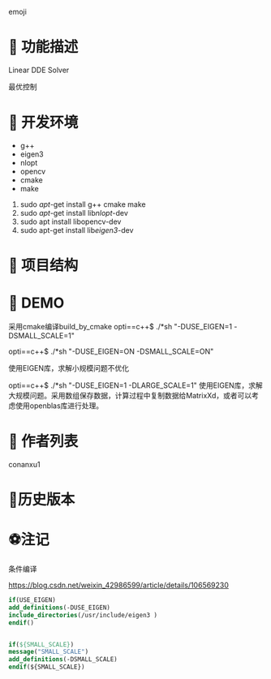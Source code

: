 emoji

# 🍙 功能描述

Linear DDE Solver

最优控制









# 🧂 开发环境

- g++
- eigen3
- nlopt 
- opencv
- cmake 
- make







1. sudo *apt*-get install g++ cmake make
2.  sudo *apt*-get install lib*nlopt*-dev
3. sudo apt install libopencv-dev
4. sudo apt-get install lib*eigen3*-dev 



# 🍬 **项目结构**



# 🍼 **DEMO**

采用cmake编译build_by_cmake
opti==c++$ ./*sh "-DUSE_EIGEN=1 -DSMALL_SCALE=1"

opti==c++$ ./*sh "-DUSE_EIGEN=ON -DSMALL_SCALE=ON"

使用EIGEN库，求解小规模问题不优化



opti==c++$ ./*sh "-DUSE_EIGEN=1 -DLARGE_SCALE=1"
使用EIGEN库，求解大规模问题。采用数组保存数据，计算过程中复制数据给MatrixXd，或者可以考虑使用openblas库进行处理。










# 🍺 **作者列表**

conanxu1







# **🍪历史版本**





# ⚽注记

条件编译

https://blog.csdn.net/weixin_42986599/article/details/106569230



```cmake
if(USE_EIGEN)
add_definitions(-DUSE_EIGEN)
include_directories(/usr/include/eigen3 )
endif()


if(${SMALL_SCALE})
message("SMALL_SCALE")
add_definitions(-DSMALL_SCALE)
endif(${SMALL_SCALE})
```













